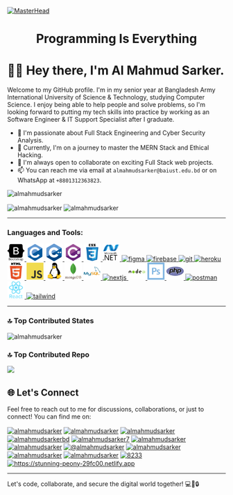 [![MasterHead](https://firebasestorage.googleapis.com/v0/b/flexi-coding.appspot.com/o/dempgi7-520f8d5f-63d4-4453-8822-dbc149ae27f8.gif?alt=media&token=91c0c7b2-93c3-4029-b011-1a8703c5730d)]([https://rishavchanda.io](https://stunning-peony-29fc00.netlify.app))
<h1 align="center">Programming Is Everything</h1>

# 👨‍💻 Hey there, I'm Al Mahmud Sarker.

Welcome to my GitHub profile. I'm in my senior year at Bangladesh Army International University of Science & Technology, studying Computer Science. I enjoy being able to help people and solve problems, so I'm looking forward to putting my tech skills into practice by working as an Software Engineer & IT Support Specialist after I graduate.


- 👀 I'm passionate about Full Stack Engineering and Cyber Security Analysis.
- 🌱 Currently, I'm on a journey to master the MERN Stack and Ethical Hacking.
- 💼 I'm always open to collaborate on exciting Full Stack web projects.
- 📫 You can reach me via email at `almahmudsarker@baiust.edu.bd` or on WhatsApp at `+8801312363823`.

<p align="left"> <img src="https://komarev.com/ghpvc/?username=almahmudsarker&label=Profile%20views&color=0e75b6&style=flat" alt="almahmudsarker" /> </p>

<p><img align="center" src="https://github-readme-stats.vercel.app/api/top-langs?username=almahmudsarker&show_icons=true&locale=en&layout=compact" alt="almahmudsarker" />&nbsp;<img align="center" src="https://github-readme-stats.vercel.app/api?username=almahmudsarker&show_icons=true&locale=en" alt="almahmudsarker" /></p>
<hr>
<h3 align="left">Languages and Tools:</h3>
<p align="left"> <a href="https://getbootstrap.com" target="_blank" rel="noreferrer"> <img src="https://raw.githubusercontent.com/devicons/devicon/master/icons/bootstrap/bootstrap-plain-wordmark.svg" alt="bootstrap" width="40" height="40"/> </a> <a href="https://www.cprogramming.com/" target="_blank" rel="noreferrer"> <img src="https://raw.githubusercontent.com/devicons/devicon/master/icons/c/c-original.svg" alt="c" width="40" height="40"/> </a> <a href="https://www.w3schools.com/cpp/" target="_blank" rel="noreferrer"> <img src="https://raw.githubusercontent.com/devicons/devicon/master/icons/cplusplus/cplusplus-original.svg" alt="cplusplus" width="40" height="40"/> </a> <a href="https://www.w3schools.com/cs/" target="_blank" rel="noreferrer"> <img src="https://raw.githubusercontent.com/devicons/devicon/master/icons/csharp/csharp-original.svg" alt="csharp" width="40" height="40"/> </a> <a href="https://www.w3schools.com/css/" target="_blank" rel="noreferrer"> <img src="https://raw.githubusercontent.com/devicons/devicon/master/icons/css3/css3-original-wordmark.svg" alt="css3" width="40" height="40"/> </a> <a href="https://dotnet.microsoft.com/" target="_blank" rel="noreferrer"> <img src="https://raw.githubusercontent.com/devicons/devicon/master/icons/dot-net/dot-net-original-wordmark.svg" alt="dotnet" width="40" height="40"/> </a> <a href="https://www.figma.com/" target="_blank" rel="noreferrer"> <img src="https://www.vectorlogo.zone/logos/figma/figma-icon.svg" alt="figma" width="40" height="40"/> </a> <a href="https://firebase.google.com/" target="_blank" rel="noreferrer"> <img src="https://www.vectorlogo.zone/logos/firebase/firebase-icon.svg" alt="firebase" width="40" height="40"/> </a> <a href="https://git-scm.com/" target="_blank" rel="noreferrer"> <img src="https://www.vectorlogo.zone/logos/git-scm/git-scm-icon.svg" alt="git" width="40" height="40"/> </a> <a href="https://heroku.com" target="_blank" rel="noreferrer"> <img src="https://www.vectorlogo.zone/logos/heroku/heroku-icon.svg" alt="heroku" width="40" height="40"/> </a> <a href="https://www.w3.org/html/" target="_blank" rel="noreferrer"> <img src="https://raw.githubusercontent.com/devicons/devicon/master/icons/html5/html5-original-wordmark.svg" alt="html5" width="40" height="40"/> </a> <a href="https://developer.mozilla.org/en-US/docs/Web/JavaScript" target="_blank" rel="noreferrer"> <img src="https://raw.githubusercontent.com/devicons/devicon/master/icons/javascript/javascript-original.svg" alt="javascript" width="40" height="40"/> </a> <a href="https://www.linux.org/" target="_blank" rel="noreferrer"> <img src="https://raw.githubusercontent.com/devicons/devicon/master/icons/linux/linux-original.svg" alt="linux" width="40" height="40"/> </a> <a href="https://www.mongodb.com/" target="_blank" rel="noreferrer"> <img src="https://raw.githubusercontent.com/devicons/devicon/master/icons/mongodb/mongodb-original-wordmark.svg" alt="mongodb" width="40" height="40"/> </a> <a href="https://www.mysql.com/" target="_blank" rel="noreferrer"> <img src="https://raw.githubusercontent.com/devicons/devicon/master/icons/mysql/mysql-original-wordmark.svg" alt="mysql" width="40" height="40"/> </a> <a href="https://nextjs.org/" target="_blank" rel="noreferrer"> <img src="https://cdn.worldvectorlogo.com/logos/nextjs-2.svg" alt="nextjs" width="40" height="40"/> </a> <a href="https://nodejs.org" target="_blank" rel="noreferrer"> <img src="https://raw.githubusercontent.com/devicons/devicon/master/icons/nodejs/nodejs-original-wordmark.svg" alt="nodejs" width="40" height="40"/> </a> <a href="https://www.photoshop.com/en" target="_blank" rel="noreferrer"> <img src="https://raw.githubusercontent.com/devicons/devicon/master/icons/photoshop/photoshop-line.svg" alt="photoshop" width="40" height="40"/> </a> <a href="https://www.php.net" target="_blank" rel="noreferrer"> <img src="https://raw.githubusercontent.com/devicons/devicon/master/icons/php/php-original.svg" alt="php" width="40" height="40"/> </a> <a href="https://postman.com" target="_blank" rel="noreferrer"> <img src="https://www.vectorlogo.zone/logos/getpostman/getpostman-icon.svg" alt="postman" width="40" height="40"/> </a> <a href="https://reactjs.org/" target="_blank" rel="noreferrer"> <img src="https://raw.githubusercontent.com/devicons/devicon/master/icons/react/react-original-wordmark.svg" alt="react" width="40" height="40"/> </a> <a href="https://tailwindcss.com/" target="_blank" rel="noreferrer"> <img src="https://www.vectorlogo.zone/logos/tailwindcss/tailwindcss-icon.svg" alt="tailwind" width="40" height="40"/> </a> </p>
<hr>

### 🔝 Top Contributed States
<p><img align="center" src="https://github-readme-streak-stats.herokuapp.com/?user=almahmudsarker&" alt="almahmudsarker" /></p>

### 🔝 Top Contributed Repo
![](https://github-contributor-stats.vercel.app/api?username=almahmudsarker&limit=5&theme=flat&combine_all_yearly_contributions=true)

## 🌐 Let's Connect

Feel free to reach out to me for discussions, collaborations, or just to connect! You can find me on:
<p align="left">
<a href="https://codepen.io/almahmudsarker" target="blank"><img align="center" src="https://raw.githubusercontent.com/rahuldkjain/github-profile-readme-generator/master/src/images/icons/Social/codepen.svg" alt="almahmudsarker" height="30" width="40" /></a>
<a href="https://twitter.com/almahmudsarker" target="blank"><img align="center" src="https://raw.githubusercontent.com/rahuldkjain/github-profile-readme-generator/master/src/images/icons/Social/twitter.svg" alt="almahmudsarker" height="30" width="40" /></a>
<a href="https://linkedin.com/in/almahmudsarker" target="blank"><img align="center" src="https://raw.githubusercontent.com/rahuldkjain/github-profile-readme-generator/master/src/images/icons/Social/linked-in-alt.svg" alt="almahmudsarker" height="30" width="40" /></a>
<a href="https://fb.com/almahmudsarkerbd" target="blank"><img align="center" src="https://raw.githubusercontent.com/rahuldkjain/github-profile-readme-generator/master/src/images/icons/Social/facebook.svg" alt="almahmudsarkerbd" height="30" width="40" /></a>
<a href="https://instagram.com/almahmudsarker7" target="blank"><img align="center" src="https://raw.githubusercontent.com/rahuldkjain/github-profile-readme-generator/master/src/images/icons/Social/instagram.svg" alt="almahmudsarker7" height="30" width="40" /></a>
<a href="https://dribbble.com/almahmudsarker" target="blank"><img align="center" src="https://raw.githubusercontent.com/rahuldkjain/github-profile-readme-generator/master/src/images/icons/Social/dribbble.svg" alt="almahmudsarker" height="30" width="40" /></a>
<a href="https://www.behance.net/almahmudsarker" target="blank"><img align="center" src="https://raw.githubusercontent.com/rahuldkjain/github-profile-readme-generator/master/src/images/icons/Social/behance.svg" alt="almahmudsarker" height="30" width="40" /></a>
<a href="https://medium.com/@almahmudsarker" target="blank"><img align="center" src="https://raw.githubusercontent.com/rahuldkjain/github-profile-readme-generator/master/src/images/icons/Social/medium.svg" alt="@almahmudsarker" height="30" width="40" /></a>
<a href="https://www.codechef.com/users/almahmudsarker" target="blank"><img align="center" src="https://cdn.jsdelivr.net/npm/simple-icons@3.1.0/icons/codechef.svg" alt="almahmudsarker" height="30" width="40" /></a>
<a href="https://www.hackerrank.com/almahmudsarker" target="blank"><img align="center" src="https://raw.githubusercontent.com/rahuldkjain/github-profile-readme-generator/master/src/images/icons/Social/hackerrank.svg" alt="almahmudsarker" height="30" width="40" /></a>
<a href="https://codeforces.com/profile/almahmudsarker" target="blank"><img align="center" src="https://raw.githubusercontent.com/rahuldkjain/github-profile-readme-generator/master/src/images/icons/Social/codeforces.svg" alt="almahmudsarker" height="30" width="40" /></a>
<a href="https://discord.gg/8233" target="blank"><img align="center" src="https://raw.githubusercontent.com/rahuldkjain/github-profile-readme-generator/master/src/images/icons/Social/discord.svg" alt="8233" height="30" width="40" /></a>
<a href="/https://stunning-peony-29fc00.netlify.app" target="blank"><img align="center" src="https://raw.githubusercontent.com/rahuldkjain/github-profile-readme-generator/master/src/images/icons/Social/rss.svg" alt="https://stunning-peony-29fc00.netlify.app" height="30" width="40" /></a>
</p>
<hr>




Let's code, collaborate, and secure the digital world together! 💻🤝🔒

<!---
almahmudsarker/almahmudsarker is a ✨ special ✨ repository because its `README.md` & ABOUT appears on your GitHub profile.
You can click the Preview link to take a look at changes.
--->
